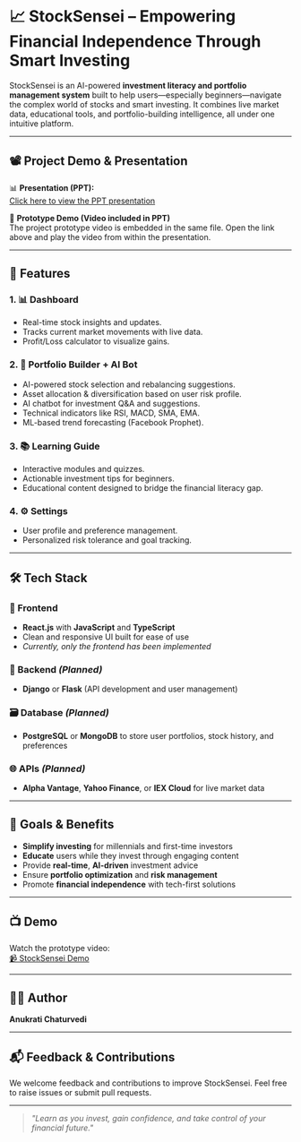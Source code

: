 # 📈 StockSensei – Empowering Financial Independence Through Smart Investing

StockSensei is an AI-powered **investment literacy and portfolio management system** built to help users—especially beginners—navigate the complex world of stocks and smart investing. It combines live market data, educational tools, and portfolio-building intelligence, all under one intuitive platform.

---
## 📽️ Project Demo & Presentation

📊 **Presentation (PPT):**  
[Click here to view the PPT presentation](https://drive.google.com/file/d/1LHjunKFksJ3_6HmDGHMSaVTZW4jO5HdH/view?usp=sharing)

🎥 **Prototype Demo (Video included in PPT)**  
The project prototype video is embedded in the same file. Open the link above and play the video from within the presentation.

---
## 🚀 Features

### 1. 📊 **Dashboard**
- Real-time stock insights and updates.
- Tracks current market movements with live data.
- Profit/Loss calculator to visualize gains.

### 2. 🧠 **Portfolio Builder + AI Bot**
- AI-powered stock selection and rebalancing suggestions.
- Asset allocation & diversification based on user risk profile.
- AI chatbot for investment Q&A and suggestions.
- Technical indicators like RSI, MACD, SMA, EMA.
- ML-based trend forecasting (Facebook Prophet).

### 3. 📚 **Learning Guide**
- Interactive modules and quizzes.
- Actionable investment tips for beginners.
- Educational content designed to bridge the financial literacy gap.

### 4. ⚙️ **Settings**
- User profile and preference management.
- Personalized risk tolerance and goal tracking.

---

## 🛠 Tech Stack

### 🎨 Frontend
- **React.js** with **JavaScript** and **TypeScript**  
- Clean and responsive UI built for ease of use  
- *Currently, only the frontend has been implemented*

### 🔧 Backend *(Planned)*
- **Django** or **Flask** (API development and user management)

### 🗃️ Database *(Planned)*
- **PostgreSQL** or **MongoDB** to store user portfolios, stock history, and preferences

### 🌐 APIs *(Planned)*
- **Alpha Vantage**, **Yahoo Finance**, or **IEX Cloud** for live market data

---

## 🎯 Goals & Benefits

- **Simplify investing** for millennials and first-time investors
- **Educate** users while they invest through engaging content
- Provide **real-time**, **AI-driven** investment advice
- Ensure **portfolio optimization** and **risk management**
- Promote **financial independence** with tech-first solutions

---

## 📺 Demo

Watch the prototype video:  
[📹 StockSensei Demo](https://www.youtube.com/watch?v=o2K8_mVRKw0)

---

## 🧑‍💻 Author

**Anukrati Chaturvedi**

---

## 📬 Feedback & Contributions

We welcome feedback and contributions to improve StockSensei. Feel free to raise issues or submit pull requests.

---

> _"Learn as you invest, gain confidence, and take control of your financial future."_
